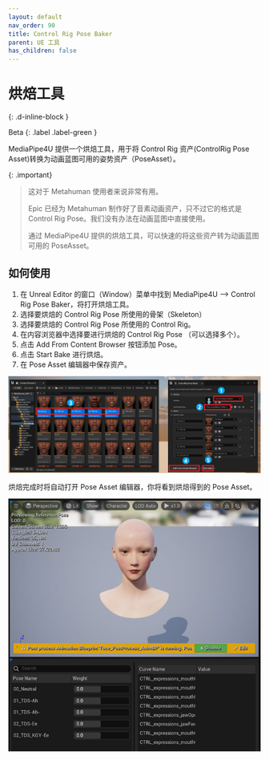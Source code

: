 ```yaml
---
layout: default
nav_order: 90
title: Control Rig Pose Baker
parent: UE 工具
has_children: false
---
```


# 烘焙工具
{: .d-inline-block }

Beta
{: .label .label-green }  

MediaPipe4U 提供一个烘焙工具，用于将 Control Rig 资产(ControlRig Pose Asset)转换为动画蓝图可用的姿势资产（PoseAsset）。

{: .important}
> 这对于 Metahuman 使用者来说非常有用。    
> 
> Epic 已经为 Metahuman 制作好了音素动画资产，只不过它的格式是 Control Rig Pose。我们没有办法在动画蓝图中直接使用。   
> 
> 通过 MediaPipe4U 提供的烘焙工具，可以快速的将这些资产转为动画蓝图可用的 PoseAsset。   


## 如何使用

1. 在 Unreal Editor 的窗口（Window）菜单中找到 MediaPipe4U --> Control Rig Pose Baker，将打开烘焙工具。
2. 选择要烘焙的 Control Rig Pose 所使用的骨架（Skeleton）
3. 选择要烘焙的 Control Rig Pose 所使用的 Control Rig。
4. 在内容浏览器中选择要进行烘焙的 Control Rig Pose （可以选择多个）。
5. 点击 Add From Content Browser 按钮添加 Pose。
6. 点击 Start Bake 进行烘焙。
7. 在 Pose Asset 编辑器中保存资产。

[![control rig baker](./images/control_rig_pose_baker.jpg "control rig baker")](./images/control_rig_pose_baker.jpg)


烘焙完成时将自动打开 Pose Asset 编辑器，你将看到烘焙得到的 Pose Asset。

[![control rig baker](./images/control_rig_pose_baker_result.jpg "control rig baker")](./images/control_rig_pose_baker_result.jpg)





